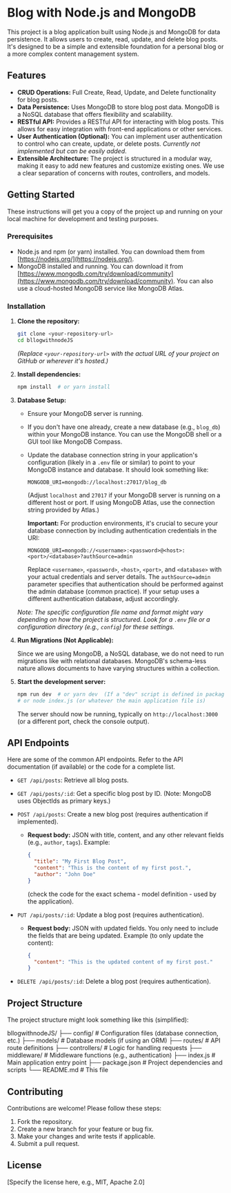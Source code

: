 # Blog with Node.js and MongoDB

This project is a blog application built using Node.js and MongoDB for data persistence. It allows users to create, read, update, and delete blog posts. It's designed to be a simple and extensible foundation for a personal blog or a more complex content management system.

## Features

*   **CRUD Operations:** Full Create, Read, Update, and Delete functionality for blog posts.
*   **Data Persistence:** Uses MongoDB to store blog post data. MongoDB is a NoSQL database that offers flexibility and scalability.
*   **RESTful API:** Provides a RESTful API for interacting with blog posts. This allows for easy integration with front-end applications or other services.
*   **User Authentication (Optional):** You can implement user authentication to control who can create, update, or delete posts. _Currently not implemented but can be easily added_.
*   **Extensible Architecture:** The project is structured in a modular way, making it easy to add new features and customize existing ones.  We use a clear separation of concerns with routes, controllers, and models.

## Getting Started

These instructions will get you a copy of the project up and running on your local machine for development and testing purposes.

### Prerequisites

*   Node.js and npm (or yarn) installed. You can download them from [https://nodejs.org/](https://nodejs.org/).
*   MongoDB installed and running. You can download it from [https://www.mongodb.com/try/download/community](https://www.mongodb.com/try/download/community).  You can also use a cloud-hosted MongoDB service like MongoDB Atlas.

### Installation

1.  **Clone the repository:**

    ```bash
    git clone <your-repository-url>
    cd bllogwithnodeJS  
    ```

    _(Replace `<your-repository-url>` with the actual URL of your project on GitHub or wherever it's hosted.)_

2.  **Install dependencies:**

    ```bash
    npm install  # or yarn install
    ```

3.  **Database Setup:**

    *   Ensure your MongoDB server is running.
    *   If you don't have one already, create a new database (e.g., `blog_db`) within your MongoDB instance.  You can use the MongoDB shell or a GUI tool like MongoDB Compass.
    *   Update the database connection string in your application's configuration (likely in a `.env` file or similar) to point to your MongoDB instance and database. It should look something like:

        ```
        MONGODB_URI=mongodb://localhost:27017/blog_db
        ```

        (Adjust `localhost` and `27017` if your MongoDB server is running on a different host or port. If using MongoDB Atlas, use the connection string provided by Atlas.)

        **Important:** For production environments, it's crucial to secure your database connection by including authentication credentials in the URI:

        ```
        MONGODB_URI=mongodb://<username>:<password>@<host>:<port>/<database>?authSource=admin
        ```

        Replace `<username>`, `<password>`, `<host>`, `<port>`, and `<database>` with your actual credentials and server details. The `authSource=admin` parameter specifies that authentication should be performed against the admin database (common practice).  If your setup uses a different authentication database, adjust accordingly.

    _Note: The specific configuration file name and format might vary depending on how the project is structured. Look for a `.env` file or a configuration directory (e.g., `config`) for these settings._

4.  **Run Migrations (Not Applicable):**

    Since we are using MongoDB, a NoSQL database, we do not need to run migrations like with relational databases.  MongoDB's schema-less nature allows documents to have varying structures within a collection.

5.  **Start the development server:**

    ```bash
    npm run dev  # or yarn dev  (If a "dev" script is defined in package.json)
    # or node index.js (or whatever the main application file is)
    ```

    The server should now be running, typically on `http://localhost:3000` (or a different port, check the console output).

## API Endpoints

Here are some of the common API endpoints. Refer to the API documentation (if available) or the code for a complete list.

*   `GET /api/posts`: Retrieve all blog posts.
*   `GET /api/posts/:id`: Get a specific blog post by ID.  (Note: MongoDB uses ObjectIds as primary keys.)
*   `POST /api/posts`: Create a new blog post (requires authentication if implemented).
    *   **Request body:** JSON with title, content, and any other relevant fields (e.g., `author`, `tags`). Example:
        ```json
        {
          "title": "My First Blog Post",
          "content": "This is the content of my first post.",
          "author": "John Doe"
        }
        ```
        (check the code for the exact schema - model definition - used by the application).

*   `PUT /api/posts/:id`: Update a blog post (requires authentication).
    *   **Request body:** JSON with updated fields. You only need to include the fields that are being updated. Example (to only update the content):
        ```json
        {
          "content": "This is the updated content of my first post."
        }
        ```

*   `DELETE /api/posts/:id`: Delete a blog post (requires authentication).

## Project Structure

The project structure might look something like this (simplified):


bllogwithnodeJS/
├── config/          # Configuration files (database connection, etc.)
├── models/          # Database models (if using an ORM)
├── routes/          # API route definitions
├── controllers/     # Logic for handling requests
├── middleware/      # Middleware functions (e.g., authentication)
├── index.js         # Main application entry point
├── package.json     # Project dependencies and scripts
└── README.md        # This file



## Contributing

Contributions are welcome! Please follow these steps:

1.  Fork the repository.
2.  Create a new branch for your feature or bug fix.
3.  Make your changes and write tests if applicable.
4.  Submit a pull request.

## License

[Specify the license here, e.g., MIT, Apache 2.0]
